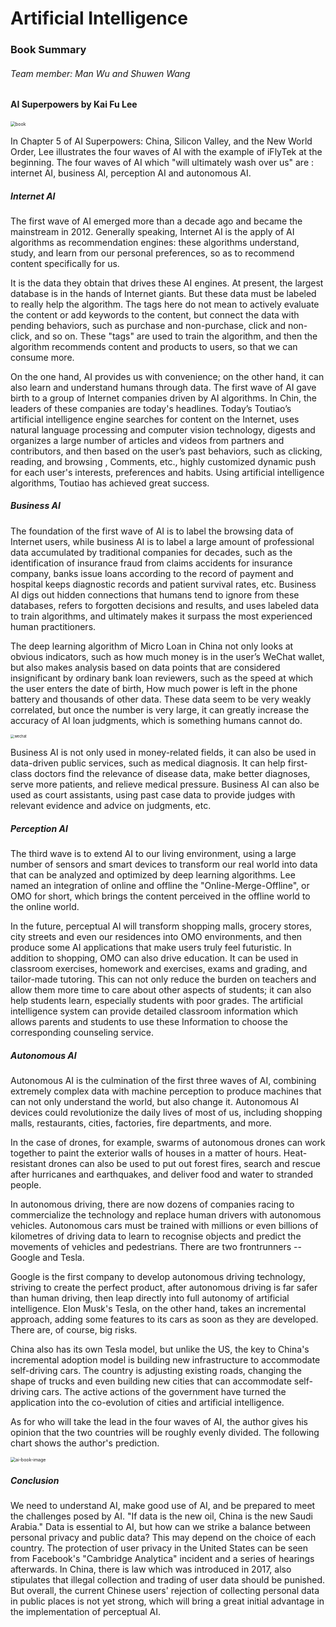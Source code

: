 # Artificial Intelligence

### Book Summary 

###### Team member: Man Wu and Shuwen Wang

#### AI Superpowers by Kai Fu Lee

<img src="/images/book.jpeg" alt="book" style="zoom:50%;" />

In Chapter 5 of AI Superpowers: China, Silicon Valley, and the New World Order, Lee illustrates the four waves of AI with the example of iFlyTek at the beginning. The four waves of AI which "will ultimately wash over us" are : internet AI, business AI, perception AI and autonomous AI.

##### Internet AI

The first wave of AI emerged more than a decade ago and became the mainstream in 2012. Generally speaking, Internet AI is the apply of AI algorithms as recommendation engines: these algorithms understand, study, and learn from our personal preferences, so as to recommend content specifically for us.

It is the data they obtain that drives these AI engines. At present, the largest database is in the hands of Internet giants. But these data must be labeled to really help the algorithm. The tags here do not mean to actively evaluate the content or add keywords to the content, but connect the data with pending behaviors, such as purchase and non-purchase, click and non-click, and so on. These "tags" are used to train the algorithm, and then the algorithm recommends content and products to users, so that we can consume more.

On the one hand, AI provides us with convenience; on the other hand, it can also learn and understand humans through data. The first wave of AI gave birth to a group of Internet companies driven by AI algorithms. In Chin, the leaders of these companies are today's headlines. Today’s Toutiao’s artificial intelligence engine searches for content on the Internet, uses natural language processing and computer vision technology, digests and organizes a large number of articles and videos from partners and contributors, and then based on the user’s past behaviors, such as clicking, reading, and browsing , Comments, etc., highly customized dynamic push for each user's interests, preferences and habits. Using artificial intelligence algorithms, Toutiao has achieved great success.

##### Business AI

The foundation of the first wave of AI is to label the browsing data of Internet users, while business AI is to label a large amount of professional data accumulated by traditional companies for decades, such as the identification of insurance fraud from claims accidents for insurance company, banks issue loans according to the record of payment and hospital keeps diagnostic records and patient survival rates, etc. Business AI digs out hidden connections that humans tend to ignore from these databases, refers to forgotten decisions and results, and uses labeled data to train algorithms, and ultimately makes it surpass the most experienced human practitioners.

The deep learning algorithm of Micro Loan in China not only looks at obvious indicators, such as how much money is in the user’s WeChat wallet, but also makes analysis based on data points that are considered insignificant by ordinary bank loan reviewers, such as the speed at which the user enters the date of birth, How much power is left in the phone battery and thousands of other data. These data seem to be very weakly correlated, but once the number is very large, it can greatly increase the accuracy of AI loan judgments, which is something humans cannot do.

<img src="/images/wechat.png" alt="wechat" style="zoom:40%;" />

Business AI is not only used in money-related fields, it can also be used in data-driven public services, such as medical diagnosis. It can help first-class doctors find the relevance of disease data, make better diagnoses, serve more patients, and relieve medical pressure. Business AI can also be used as court assistants, using past case data to provide judges with relevant evidence and advice on judgments, etc.

##### Perception AI

The third wave is to extend AI to our living environment, using a large number of sensors and smart devices to transform our real world into data that can be analyzed and optimized by deep learning algorithms. Lee named an integration of online and offline the "Online-Merge-Offline", or OMO for short, which brings the content perceived in the offline world to the online world.

In the future, perceptual AI will transform shopping malls, grocery stores, city streets and even our residences into OMO environments, and then produce some AI applications that make users truly feel futuristic. In addition to shopping, OMO can also drive education. It can be used in classroom exercises, homework and exercises, exams and grading, and tailor-made tutoring. This can not only reduce the burden on teachers and allow them more time to care about other aspects of students; it can also help students learn, especially students with poor grades. The artificial intelligence system can provide detailed classroom information which allows parents and students to use these Information to choose the corresponding counseling service.

##### Autonomous AI

Autonomous AI is the culmination of the first three waves of AI, combining extremely complex data with machine perception to produce machines that can not only understand the world, but also change it. Autonomous AI devices could revolutionize the daily lives of most of us, including shopping malls, restaurants, cities, factories, fire departments, and more.

In the case of drones, for example, swarms of autonomous drones can work together to paint the exterior walls of houses in a matter of hours. Heat-resistant drones can also be used to put out forest fires, search and rescue after hurricanes and earthquakes, and deliver food and water to stranded people.

In autonomous driving, there are now dozens of companies racing to commercialize the technology and replace human drivers with autonomous vehicles. Autonomous cars must be trained with millions or even billions of kilometres of driving data to learn to recognise objects and predict the movements of vehicles and pedestrians. There are two frontrunners -- Google and Tesla.

Google is the first company to develop autonomous driving technology, striving to create the perfect product, after autonomous driving is far safer than human driving, then leap directly into full autonomy of artificial intelligence. Elon Musk's Tesla, on the other hand, takes an incremental approach, adding some features to its cars as soon as they are developed. There are, of course, big risks.

China also has its own Tesla model, but unlike the US, the key to China's incremental adoption model is building new infrastructure to accommodate self-driving cars. The country is adjusting existing roads, changing the shape of trucks and even building new cities that can accommodate self-driving cars. The active actions of the government have turned the application into the co-evolution of cities and artificial intelligence.

As for who will take the lead in the four waves of AI, the author gives his opinion that the two countries will be roughly evenly divided. The following chart shows the author's prediction.

<img src="/images/ai-book-image.png" alt="ai-book-image" style="zoom:50%;" />



##### Conclusion

 We need to understand AI, make good use of AI, and be prepared to meet the challenges posed by AI. "If data is the new oil, China is the new Saudi Arabia." Data is essential to AI, but how can we strike a balance between personal privacy and public data? This may depend on the choice of each country. The protection of user privacy in the United States can be seen from Facebook's "Cambridge Analytica" incident and a series of hearings afterwards. In China, there is law which was introduced in 2017, also stipulates that illegal collection and trading of user data should be punished. But overall, the current Chinese users' rejection of collecting personal data in public places is not yet strong, which will bring a great initial advantage in the implementation of perceptual AI.

